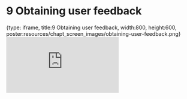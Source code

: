 # 9 Obtaining user feedback
 
{type: iframe, title:9 Obtaining user feedback, width:800, height:600, poster:resources/chapt_screen_images/obtaining-user-feedback.png}
![](https://jhudatascience.org/Documentation_and_Usability/obtaining-user-feedback.html)
 

 
